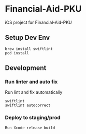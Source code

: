 # Financial-Aid-PKU

iOS project for Financial-Aid-PKU

## Setup Dev Env

```
brew install swiftlint
pod install
```

## Development

### Run linter and auto fix

Run lint and fix automatically
```
swiftlint
swiftlint autocorrect
```

### Deploy to staging/prod

```
Run Xcode release build
```
